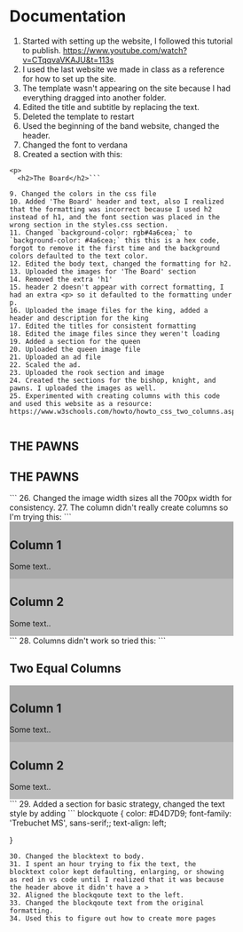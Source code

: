 # Documentation
1. Started with setting up the website, I followed this tutorial to publish. https://www.youtube.com/watch?v=CTqqvaVKAJU&t=113s
2. I used the last website we made in class as a reference for how to set up the site.
3. The template wasn't appearing on the site because I had everything dragged into another folder.
4. Edited the title and subtitle by replacing the text.
5. Deleted the template to restart
6. Used the beginning of the band website, changed the header.
7. Changed the font to verdana
8. Created a section with this:
```</h1>
<p>
  <h2>The Board</h2>```

9. Changed the colors in the css file
10. Added 'The Board' header and text, also I realized that the formatting was incorrect because I used h2 instead of h1, and the font section was placed in the wrong section in the styles.css section.
11. Changed `background-color: rgb#4a6cea;` to `background-color: #4a6cea;` this this is a hex code, forgot to remove it the first time and the background colors defaulted to the text color.
12. Edited the body text, changed the formatting for h2.
13. Uploaded the images for 'The Board' section
14. Removed the extra 'h1'
15. header 2 doesn't appear with correct formatting, I had an extra <p> so it defaulted to the formatting under p.
16. Uploaded the image files for the king, added a header and description for the king
17. Edited the titles for consistent formatting
18. Edited the image files since they weren't loading
19. Added a section for the queen
20. Uploaded the queen image file
21. Uploaded an ad file
22. Scaled the ad.
23. Uploaded the rook section and image
24. Created the sections for the bishop, knight, and pawns. I uploaded the images as well.
25. Experimented with creating columns with this code and used this website as a resource: https://www.w3schools.com/howto/howto_css_two_columns.asp 
```
  <div class="row">
    <div class="column"></div>
    <h2>     THE PAWNS</h2
    <div class="column"></div>
    <h2>     THE PAWNS</h2
  </div>
```
26. Changed the image width sizes all the 700px width for consistency.
27. The column didn't really create columns so I'm trying this:
```<div class="row">
  <div class="column" style="background-color:#aaa;">
    <h2>Column 1</h2>
    <p>Some text..</p>
  </div>
  <div class="column" style="background-color:#bbb;">
    <h2>Column 2</h2>
    <p>Some text..</p>
  </div>
</div>```
28. Columns didn't work so tried this:
```
<meta name="viewport" content="width=device-width, initial-scale=1">
<style>
* {
  box-sizing: border-box;
}

.column {
  float: left;
  width: 50%;
  padding: 10px;
  height: 300px; 

.row:after {
  content: "";
  display: table;
  clear: both;
}
</style>
</head>
<body>

<h2>Two Equal Columns</h2>

<div class="row">
  <div class="column" style="background-color:#aaa;">
    <h2>Column 1</h2>
    <p>Some text..</p>
  </div>
  <div class="column" style="background-color:#bbb;">
    <h2>Column 2</h2>
    <p>Some text..</p>
  </div>
</div>
```
29. Added a section for basic strategy, changed the text style by adding
```
blockquote {
    color: #D4D7D9;
    font-family: 'Trebuchet MS', sans-serif;;
    text-align: left;

  }
```
30. Changed the blocktext to body.
31. I spent an hour trying to fix the text, the blocktext color kept defaulting, enlarging, or showing as red in vs code until I realized that it was because the header above it didn't have a >
32. Aligned the blockqoute text to the left.
33. Changed the blockqoute text from the original formatting.
34. Used this to figure out how to create more pages